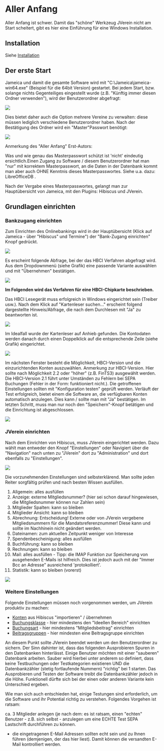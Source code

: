 # Aller Anfang

Aller Anfang ist schwer. Damit das "schöne" Werkzeug JVerein nicht am Start scheitert, gibt es hier eine Einführung für eine Windows Installation.

## Installation

Siehe [Installation](installation.md)

## Der erste Start

Jameica und damit die gesamte Software wird mit "C:\Jameica\jameica-win64.exe" (Beispiel für die 64bit Version) gestartet. Bei jedem Start, bzw. solange nichts Gegenteiliges eingestellt wurde (z.B. "Künftig immer diesen Ordner verwenden"), wird der Benutzerordner abgefragt:

![](img/aller_anfang_-_erster_start_-_anlegen_des_benutzerordners.png)

Dies bietet daher auch die Option mehrere Vereine zu verwalten: diese müssen lediglich verschiedene Benutzerordner haben. Nach der Bestätigung des Ordner wird ein "Master"Passwort benötigt:

![](img/aller_anfang_-_erster_start_-_passwort_festlegen.png)

Anmerkung des "Aller Anfang" Erst-Autors:

Was und wie genau das Masterpasswort schützt ist 'nicht' eindeutig ersichtlich.Einen Zugang zu Software / diesem Benutzerordner hat man "nur" mit korrektem Masterpasswort, an die Daten in der Datenbank kommt man aber auch OHNE Kenntnis dieses Masterpasswortes. Siehe u.a. dazu: LibreOfficeDB .

Nach der Vergabe eines Masterpasswortes, gelangt man zur Hauptübersicht von Jameica, mit den Plugins: Hibiscus und JVerein.

## Grundlagen einrichten

### Bankzugang einrichten

Zum Einrichten des Onlinebankings wird in der Hauptübersicht (Klick auf Jameica - über "Hibiscus" und Termine") der "Bank-Zugang einrichten" Knopf gedrückt.

![](img/aller_anfang_-_erster_start_-_hauptuebersicht.png)

Es erscheint folgende Abfrage, bei der das HBCI Verfahren abgefragt wird. Aus dem Dropdownmenü (siehe Grafik) eine passende Variante auswählen und mit "Übernehmen" bestätigen.

![](img/aller_anfang_-_erster_start_-_hibiscus_-_1_hbci_verfahren.png)

**Im Folgenden wird das Verfahren für eine HBCI-Chipkarte beschrieben.**

Das HBCI Lesegerät muss erfolgreich in Windows eingerichtet sein (Treiber usw.). Nach dem Klick auf "Kartenleser suchen..." erscheint folgend dargestellte Hinweis/Abfrage, die nach dem Durchlesen mit "Ja" zu beantworten ist.

![](img/aller_anfang_-_erster_start_-_hibiscus_-_2_lesegeraet_suchen.png)

Im Idealfall wurde der Kartenleser auf Anhieb gefunden. Die Kontodaten werden danach durch einen Doppelklick auf die entsprechende Zeile (siehe Grafik) eingerichtet.

![](img/aller_anfang_-_erster_start_-_hibiscus_-_3_lesegeraet_einrichten.png)

Im nächsten Fenster besteht die Möglichkeit, HBCI-Version und die einzurichtenden Konten auszuwählen. Anmerkung zur HBCI-Version. Hier sollte nach Möglichkeit 2.2 oder "höher" (z.B. FinTS3) ausgewählt werden. Die HBCI-Version 2.1 führt unter Umständen zu Fehlern bei SEPA Buchungen (Fehler in der Form: funktioniert nicht.). Die getroffenen Einstellungen sollten mit "Konfiguration testen" geprüft werden. Verläuft der Test erfolgreich, bietet einem die Software an, die verfügbaren Konten automatisch anzulegen. Dies kann / sollte man mit "Ja" bestätigen. Im letzten Schritt, muss man nur noch den "Speichern"-Knopf betätigen und die Einrichtung ist abgeschlossen.

![](img/aller_anfang_-_erster_start_-_hibiscus_-_4_lesegeraet_einrichten_teil_2.png)

### JVerein einrichten

Nach dem Einrichten von Hibiscus, muss JVerein eingerichtet werden. Dazu wählt man entweder den Knopf "Einstellungen" oder Navigiert über die "Navigation" nach unten zu "JVerein" dort zu "Administration" und dort ebenfalls zu "Einstellungen".

![](img/aller_anfang_-_erster_start_-_hauptuebersicht_2.png)

Die vorzunehmenden Einstellungen sind selbsterklärend. Man sollte jeden Reiter sorgfältig prüfen und nach besten Wissen ausfüllen.

1. Allgemein: alles ausfüllen
2. Anzeige: externe Mitgliedsnummer? (hier sei schon darauf hingewiesen, die Mitgliedsnummer können nur Zahlen sein)
3. Mitglieder Spalten: kann so bleiben
4. Mitglieder Ansicht: kann so bleiben
5. Abrechnung: Entscheidung! Externe oder von JVerein vergebene Mitgliedsnummern für die Mandatsreferenznummer! Diese kann und sollte im Nachhinein nicht geändert werden.
6. Dateinamen: zum aktuellen Zeitpunkt weniger von Interesse
7. Spendenbescheinigung: alles ausfüllen
8. Buchführung: kann so bleiben
9. Rechnungen: kann so bleiben
10. Mail: alles ausfüllen - Tipp: die IMAP Funktion zur Speicherung von ausgehenden E-Mails ist hilfreich. Dies ist jedoch auch mit der "Immer Bcc an Adresse" ausreichend 'protokolliert'.
11. Statistik: kann so bleiben (vorerst)

![](img/aller_anfang_-_erster_start_-_jverein_-_1_einstellungen.png)

### Weitere Einstellungen

Folgende Einstellungen müssen noch vorgenommen werden, um JVerein produktiv zu machen:

* [Konten](../v/allgemeine-funktionen/buchf/konten.md) aus Hibiscus "importieren" / übernehmen
* [Buchungsklasse](../v/allgemeine-funktionen/administration/admbuchf/buchungsklasse.md) - hier mindestens den "Ideellen Bereich" einrichten
* [Buchungsart](../v/allgemeine-funktionen/administration/admbuchf/buchungsart.md) - hier mindestens "Mitgliedsbeitrag" einrichten
* [Beitragsgruppen](../v/allgemeine-funktionen/administration/mitglieder/beitragsgruppen.md) - hier mindesten eine Beitragsgruppe einrichten

An diesem Punkt sollte JVerein beendet werden um den Benutzerordner zu sichern. Der Sinn dahinter ist, dass das folgenden Ausprobieren Spuren in den Datenbanken hinterlässt. Einige Benutzer möchten mit einer "sauberen" Datenbank arbeiten. Sauber wird hierbei unter anderem so definiert, dass keine Testbuchungen oder Testkategorien existieren UND die Datenbankzähler (stetig fortlaufende Nummern) "richtig" bei 1 starten. Das Ausprobieren und Testen der Software treibt die Datenbankzähler jedoch in die Höhe. Funktionell dürfte sich bei der einen oder anderen Variante kein Unterschied ergeben.

Wie man sich auch entschieden hat, einige Testungen sind erforderlich, um die Software und ihr Potential richtig zu verstehen. Folgendes Vorgehen ist ratsam:

ca. 3 Mitglieder anlegen (je nach dem: es ist ratsam, einen "echten" Benutzer - z.B. sich selbst - anzulegen um eine ECHTE Test SEPA Lastschrift durchführen zu können.

* die eingetragenen E-Mail Adressen sollten echt sein und zu Ihnen führen (demjenigen, der das hier liest). Damit können die versandten E-Mail kontrolliert werden.
